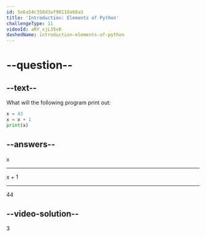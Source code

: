 ```yaml
---
id: 5e6a54c358d3af90110a60a3
title: 'Introduction: Elements of Python'
challengeType: 11
videoId: aRY_xjL35v0
dashedName: introduction-elements-of-python
---
```


# --question--

## --text--

What will the following program print out:

```python
x = 43
x = x + 1
print(x)
```

## --answers--

x

---

x + 1

---

44

## --video-solution--

3
